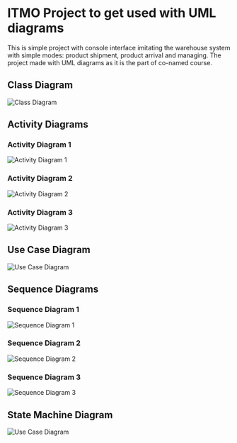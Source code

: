 # ITMO Project to get used with UML diagrams 

This is simple project with console interface imitating the warehouse system with simple modes: product shipment, product arrival and managing.
The project made with UML diagrams as it is the part of co-named course.

## Class Diagram
![Class Diagram](https://github.com/AnastasiaSperanskaya/WarehouseSystemUML/blob/main/UML/classDiagram.png)

## Activity Diagrams
### Activity Diagram 1
![Activity Diagram 1](https://github.com/AnastasiaSperanskaya/WarehouseSystemUML/blob/main/UML/activityDiagram1.png)

### Activity Diagram 2
![Activity Diagram 2](https://github.com/AnastasiaSperanskaya/WarehouseSystemUML/blob/main/UML/activityDiagram2.png)

### Activity Diagram 3
![Activity Diagram 3](https://github.com/AnastasiaSperanskaya/WarehouseSystemUML/blob/main/UML/activityDiagram3.png)

## Use Case Diagram
![Use Case Diagram](https://github.com/AnastasiaSperanskaya/WarehouseSystemUML/blob/main/UML/useCaseDiagram.png)

## Sequence Diagrams
### Sequence Diagram 1
![Sequence Diagram 1](https://github.com/AnastasiaSperanskaya/WarehouseSystemUML/blob/main/UML/sequenceDiagram1.png)

### Sequence Diagram 2
![Sequence Diagram 2](https://github.com/AnastasiaSperanskaya/WarehouseSystemUML/blob/main/UML/sequenceDiagram2.png)

### Sequence Diagram 3
![Sequence Diagram 3](https://github.com/AnastasiaSperanskaya/WarehouseSystemUML/blob/main/UML/sequenceDiagram3.png)

## State Machine Diagram
![Use Case Diagram](https://github.com/AnastasiaSperanskaya/WarehouseSystemUML/blob/main/UML/stateMachine1.png)
